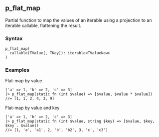 [//]: # (This file is autogenerated)

## p_flat_map

Partial function to map the values of an iterable using a projection to an iterable callable, flattening the result.

### Syntax

```
p_flat_map(
  callable(TValue[, TKey]): iterable<TValueNew>
)
```

### Examples

Flat-map by value
```
['a' => 1, 'b' => 2, 'c' => 3]
|> p_flat_map(static fn (int $value) => [$value, $value * $value])
//= [1, 1, 2, 4, 3, 9]
```

Flat-map by value and key
```
['a' => 1, 'b' => 2, 'c' => 3]
|> p_flat_map(static fn (int $value, string $key) => [$value, $key, $key . $value])
//= [1, 'a', 'a1', 2, 'b', 'b2', 3, 'c', 'c3']
```

